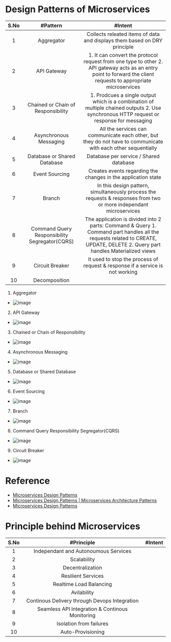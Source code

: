 # Design Patterns of Microservices
|S.No | #Pattern  | #Intent |
| :---: | :---: | :---: |
|1 | Aggregator | Collects releated items of data and displays them based on DRY principle |
| 2| API Gateway | 1. It can convert the protocol request from one type to other 2. API gateway acts as an entry point to forward the client requests to appropriate microservices  |
|3 | Chained or Chain of Responsibility |1. Prodcues a single output which is a combination of multiple chained outputs 2. Use synchronous HTTP request or response for messaging  |
| 4| Asynchronous Messaging |All the services can communicate each other, but they do not have to communicate with each other sequentially  |
| 5| Database or Shared Database | Database per service / Shared database |
|6 | Event Sourcing | Creates events regarding the changes in the application state |
| 7| Branch | In this design pattern, simultaneously process the requests & responses from two or more independant microservices  |
| 8| Command Query Responsibility Segregator(CQRS) | The application is divided into 2 parts: Command & Query 1. Command part handles all the requests related to CREATE, UPDATE, DELETE 2. Query part handles Materialized views  |
|9 | Circuit Breaker | It used to stop the process of request & response if a service is not working |
|10 | Decomposition |  |

1. Aggregator
* ![image](https://user-images.githubusercontent.com/7721150/169580256-d0a0ed95-cefd-41ec-aa63-c0bf0b33e232.png)
2. API Gateway
* ![image](https://user-images.githubusercontent.com/7721150/169580734-bd6f1be6-0297-4b81-b06f-70be30c74a32.png)
3. Chained or Chain of Responsibility
* ![image](https://user-images.githubusercontent.com/7721150/169582599-e61416f6-4876-46bc-b849-ed049c008391.png)
4. Asynchronous Messaging
* ![image](https://user-images.githubusercontent.com/7721150/169586057-d54c99b1-b4d4-49e0-9601-3a667e4fe215.png)
5. Database or Shared Database
* ![image](https://user-images.githubusercontent.com/7721150/169587146-6d65cdcc-d0a5-4575-9bbe-2884c9260a8c.png)
6. Event Sourcing
* ![image](https://user-images.githubusercontent.com/7721150/169587846-f8f69de6-8fb5-47fb-a123-c2f1c79a7caa.png)
7. Branch
* ![image](https://user-images.githubusercontent.com/7721150/169588241-e04c4197-0165-4ce5-93c4-f49349c3484c.png)
8. Command Query Responsibility Segregator(CQRS)
* ![image](https://user-images.githubusercontent.com/7721150/169589233-a25b590c-5232-4088-86ee-2085a5037ca4.png)
9. Circuit Breaker
* ![image](https://user-images.githubusercontent.com/7721150/169590086-ab663a97-124a-43eb-a3c5-1d8ffb0898eb.png)




# Reference
* [Microservices Design Patterns](https://www.edureka.co/blog/microservices-design-patterns#DesignPatternsofMicroservices)
* [Microservices Design Patterns | Microservices Architecture Patterns](https://www.youtube.com/watch?v=xuH81XGWeGQ)
* [Microservices Design Patterns](https://www.youtube.com/watch?v=xuH81XGWeGQ)

# Principle behind Microservices
|S.No | #Principle  | #Intent |
| :---: | :---: | :---: |
|1 | Independant and Autonoumous Services |  |
|2 | Scalability |   |
| 3| Decentralization |  |
| 4| Resilient Services |   |
| 5| Realtime Load Balancing |  |
|6 | Avilability |  |
| 7| Continous Delivery through Devops Integration |  |
|8 | Seamless API Integration & Continous Monitoring |  |
| 9| Isolation from failures  | | 
| 10| Auto-Provisioning | |
